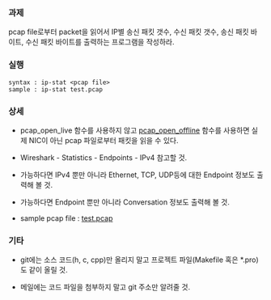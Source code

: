 ### 과제
pcap file로부터 packet을 읽어서 IP별 송신 패킷 갯수, 수신 패킷 갯수, 송신 패킷 바이트, 수신 패킷 바이트를 출력하는 프로그램을 작성하라.

### 실행
```
syntax : ip-stat <pcap file>
sample : ip-stat test.pcap
```

### 상세
* pcap_open_live 함수를 사용하지 않고 [pcap_open_offline](https://linux.die.net/man/3/pcap_open_offline) 함수를 사용하면 실제 NIC이 아닌 pcap 파일로부터 패킷을 읽을 수 있다.

* Wireshark - Statistics - Endpoints - IPv4 참고할 것.

* 가능하다면 IPv4 뿐만 아니라 Ethernet, TCP, UDP등에 대한 Endpoint 정보도 출력해 볼 것.

* 가능하다면 Endpoint 뿐만 아니라 Conversation 정보도 출력해 볼 것.

* sample pcap file : [test.pcap](test.pcap)

### 기타
* git에는 소스 코드(h, c, cpp)만 올리지 말고 프로젝트 파일(Makefile 혹은 *.pro)도 같이 올릴 것.

* 메일에는 코드 파일을 첨부하지 말고 git 주소만 알려줄 것.
